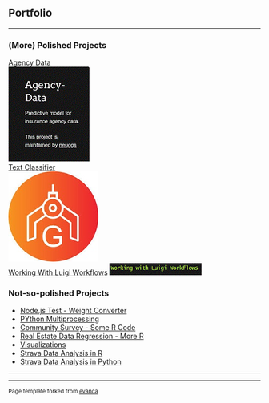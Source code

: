 ## Portfolio

---

### (More) Polished Projects

[Agency Data](https://neuggs.github.io/Agency-Data/)
<br/>
<img src="images/agency_data.gif?raw=true"/>
<br/>
[Text Classifier](https://neuggs.github.io/Text-Classifier/)
<br/>
<img src="images/text-classifier.jpg?raw=true"/>
<br/>
[Working With Luigi Workflows](https://neuggs.github.io/Working-With-Luigi-Workflows/)
<img src="images/luigi.gif?raw=true"/>
<br/>

### Not-so-polished Projects

- [Node.js Test - Weight Converter](https://neuggs.github.io/Weight-Converter-Test/)
- [PYthon Multiprocessing](https://neuggs.github.io/Python-Multiprocessing/)
- [Community Survey - Some R Code](https://neuggs.github.io/Community-Survey-Analysis/)
- [Real Estate Data Regression - More R](https://neuggs.github.io/Real-Estate-Regression/)
- [Visualizations](https://neuggs.github.io/Visualizations/)
- [Strava Data Analysis in R](https://neuggs.github.io/Strava-Analysis-Using-R/)
- [Strava Data Analysis in Python](https://neuggs.github.io/Strava-Python-Example/)

---




---
<p style="font-size:11px">Page template forked from <a href="https://github.com/evanca/quick-portfolio">evanca</a></p>
<!-- Remove above link if you don't want to attibute -->
